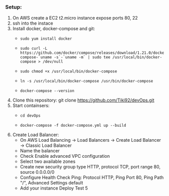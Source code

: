 ### Setup:

1. On AWS create a EC2 t2.micro instance expose ports 80, 22
2. ssh into the instace
3. Install docker, docker-compose and git:
   - <pre><code>sudo yum install docker</pre></code>
   - <pre><code>sudo curl -L https://github.com/docker/compose/releases/download/1.21.0/docker-compose-`uname -s`-`uname -m` | sudo tee /usr/local/bin/docker-compose > /dev/null</pre></code>
   - <pre><code>sudo chmod +x /usr/local/bin/docker-compose</pre></code>
   - <pre><code>ln -s /usr/local/bin/docker-compose /usr/bin/docker-compose</pre></code>
   - <pre><code>docker-compose --version</pre></code>
4. Clone this repository: git clone https://github.com/Tiki92/devOps.git
5. Start containsers:
   - <pre><code>cd devOps</pre></code>
   - <pre><code>docker-compose -f docker-compose.yml up --build</pre></code>
6. Create Load Balancer:
   - On AWS Load Balancing -> Load Balancers -> Create Load Balancer -> Classic Load Balancer
   - Name the balancer
   - Check Enable advanced VPC configuration
   - Select two available zones
   - Create new security group type HTTP, protocol TCP, port range 80, source 0.0.0.0/0
   - Configure Health Check Ping: Protocol HTTP, Ping Port 80, Ping Path "/", Advanced Settings default
   - Add your instance
Deploy Test 5
